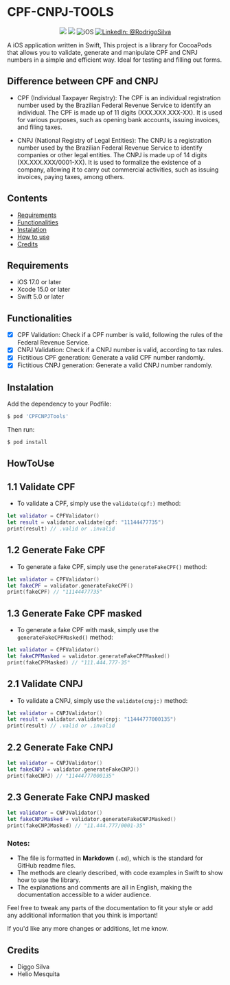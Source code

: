 # CPF-CNPJ-TOOLS

<p align="center">
    <img src="https://img.shields.io/badge/Swift-5.9.1-orange.svg" />
    <img src="https://img.shields.io/badge/Xcode-15.2.X-orange.svg" />
    <img src="https://img.shields.io/badge/platforms-iOS-brightgreen.svg?style=flat" alt="iOS" />
    <a href="https://www.linkedin.com/in/rodrigo-silva-6a53ba300/" target="_blank">
        <img src="https://img.shields.io/badge/LinkedIn-@RodrigoSilva-blue.svg?style=flat" alt="LinkedIn: @RodrigoSilva" />
    </a>
</p>

A iOS application written in Swift, This project is a library for CocoaPods that allows you to validate, generate and manipulate CPF and CNPJ numbers in a simple and efficient way. Ideal for testing and filling out forms.

## Difference between CPF and CNPJ

- CPF (Individual Taxpayer Registry): The CPF is an individual registration number used by the Brazilian Federal Revenue Service to identify an individual. The CPF is made up of 11 digits (XXX.XXX.XXX-XX). It is used for various purposes, such as opening bank accounts, issuing invoices, and filing taxes.

- CNPJ (National Registry of Legal Entities): The CNPJ is a registration number used by the Brazilian Federal Revenue Service to identify companies or other legal entities. The CNPJ is made up of 14 digits (XX.XXX.XXX/0001-XX). It is used to formalize the existence of a company, allowing it to carry out commercial activities, such as issuing invoices, paying taxes, among others.

## Contents

- [Requirements](#requirements)
- [Functionalities](#functionalities)
- [Instalation](#instalation)
- [How to use](#howToUse)
- [Credits](#credits)

## Requirements

- iOS 17.0 or later
- Xcode 15.0 or later
- Swift 5.0 or later

## Functionalities

- [x] CPF Validation: Check if a CPF number is valid, following the rules of the Federal Revenue Service.
- [x] CNPJ Validation: Check if a CNPJ number is valid, according to tax rules. 
- [x] Fictitious CPF generation: Generate a valid CPF number randomly.
- [x] Fictitious CNPJ generation: Generate a valid CNPJ number randomly.

## Instalation

Add the dependency to your Podfile:

```sh
$ pod 'CPFCNPJTools'
```

Then run:

```sh
$ pod install
```

## HowToUse

## 1.1 Validate CPF

- To validate a CPF, simply use the `validate(cpf:)` method:

```swift
let validator = CPFValidator()
let result = validator.validate(cpf: "11144477735")
print(result) // .valid or .invalid
 ```

## 1.2 Generate Fake CPF

 - To generate a fake CPF, simply use the `generateFakeCPF()` method:

 ```swift
 let validator = CPFValidator()
 let fakeCPF = validator.generateFakeCPF()
 print(fakeCPF) // "11144477735"
```

## 1.3 Generate Fake CPF masked

- To generate a fake CPF with mask, simply use the `generateFakeCPFMasked()` method:

```swift
let validator = CPFValidator()
let fakeCPFMasked = validator.generateFakeCPFMasked()
print(fakeCPFMasked) // "111.444.777-35"
```
## 2.1 Validate CNPJ

- To validate a CNPJ, simply use the `validate(cnpj:)` method:

```swift
let validator = CNPJValidator()
let result = validator.validate(cnpj: "11444777000135")
print(result) // .valid or .invalid
```

## 2.2 Generate Fake CNPJ

```swift
let validator = CNPJValidator()
let fakeCNPJ = validator.generateFakeCNPJ()
print(fakeCNPJ) // "11444777000135"
```

## 2.3 Generate Fake CNPJ masked

```swift
let validator = CNPJValidator()
let fakeCNPJMasked = validator.generateFakeCNPJMasked()
print(fakeCNPJMasked) // "11.444.777/0001-35"
```

### Notes:

- The file is formatted in **Markdown** (`.md`), which is the standard for GitHub readme files.
- The methods are clearly described, with code examples in Swift to show how to use the library.
- The explanations and comments are all in English, making the documentation accessible to a wider audience.

Feel free to tweak any parts of the documentation to fit your style or add any additional information that you think is important! 

If you'd like any more changes or additions, let me know.

## Credits

- Diggo Silva
- Helio Mesquita
